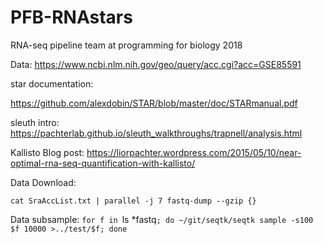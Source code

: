 
# PFB-RNAstars
RNA-seq pipeline team at programming for biology 2018


Data:
https://www.ncbi.nlm.nih.gov/geo/query/acc.cgi?acc=GSE85591

star documentation:

https://github.com/alexdobin/STAR/blob/master/doc/STARmanual.pdf 

sleuth intro:
https://pachterlab.github.io/sleuth_walkthroughs/trapnell/analysis.html

Kallisto Blog post: https://liorpachter.wordpress.com/2015/05/10/near-optimal-rna-seq-quantification-with-kallisto/

Data Download:

`cat SraAccList.txt | parallel -j 7 fastq-dump --gzip {}`


Data subsample:
`for f in `ls *fastq`; do ~/git/seqtk/seqtk sample -s100 $f 10000 >../test/$f; done`